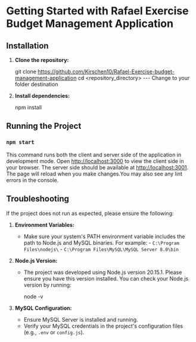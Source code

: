 
# Getting Started with Rafael Exercise Budget Management Application

## Installation

1. **Clone the repository:**

   git clone https://github.com/Kirschen10/Rafael-Exercise-budget-management-application
   cd <repository_directory> --- Change to your folder destination


2. **Install dependencies:**

   npm install


## Running the Project

### `npm start`

This command runs both the client and server side of the application in development mode.
Open [http://localhost:3000](http://localhost:3000) to view the client side in your browser.
The server side should be available at [http://localhost:3001](http://localhost:3001).
The page will reload when you make changes.You may also see any lint errors in the console.

## Troubleshooting

If the project does not run as expected, please ensure the following:

1. **Environment Variables:**
   - Make sure your system's PATH environment variable includes the path to Node.js and MySQL binaries. 
     For example:
		 - `C:\Program Files\nodejs\`
		 - `C:\Program Files\MySQL\MySQL Server 8.0\bin`

2. **Node.js Version:**
   - The project was developed using Node.js version 20.15.1. 
   Please ensure you have this version installed. You can check your Node.js version by running:
 
     node -v


3. **MySQL Configuration:**
   - Ensure MySQL Server is installed and running.
   - Verify your MySQL credentials in the project's configuration files (e.g., `.env` or `config.js`).


